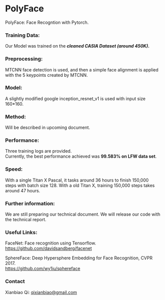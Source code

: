 # PolyFace
PolyFace: Face Recogntion with Pytorch.


### Training Data:
Our Model was trained on the ***cleaned CASIA Dataset (around 450K).***




### Preprocessing: 
MTCNN face detection is used, and then a simple face alignment is applied with the 5 keypoints created by MTCNN.



### Model:
A slightly modified google inception_resnet_v1 is used with input size 160*160.



### Method:
Will be described in upcoming document.



### Performance:
Three training logs are provided. \
Currently, the best performance achieved was **99.583% on LFW data set**. 



### Speed:
With a single Titan X Pascal, it tasks around 36 hours to finish 150,000 steps with batch size 128. 
With a old Titan X, training 150,000 steps takes around 47 hours. 



### Further information: 
We are still preparing our technical document. We will release our code with the technical report.



### Useful Links: 
FaceNet: Face recognition using Tensorflow. \
https://github.com/davidsandberg/facenet

SphereFace: Deep Hypersphere Embedding for Face Recognition, CVPR 2017. \
https://github.com/wy1iu/sphereface



### Contact

Xianbiao Qi: qixianbiao@gmail.com
